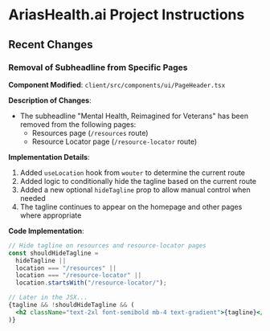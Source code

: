 # AriasHealth.ai Project Instructions

## Recent Changes

### Removal of Subheadline from Specific Pages

**Component Modified**: `client/src/components/ui/PageHeader.tsx`

**Description of Changes**:
- The subheadline "Mental Health, Reimagined for Veterans" has been removed from the following pages:
  - Resources page (`/resources` route)
  - Resource Locator page (`/resource-locator` route)

**Implementation Details**:
1. Added `useLocation` hook from `wouter` to determine the current route
2. Added logic to conditionally hide the tagline based on the current route
3. Added a new optional `hideTagline` prop to allow manual control when needed
4. The tagline continues to appear on the homepage and other pages where appropriate

**Code Implementation**:
```jsx
// Hide tagline on resources and resource-locator pages
const shouldHideTagline = 
  hideTagline || 
  location === "/resources" || 
  location === "/resource-locator" ||
  location.startsWith("/resource-locator/");

// Later in the JSX...
{tagline && !shouldHideTagline && (
  <h2 className="text-2xl font-semibold mb-4 text-gradient">{tagline}</h2>
)}
```
